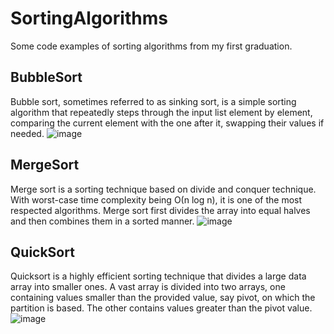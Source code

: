 # SortingAlgorithms
Some code examples of sorting algorithms from my first graduation.

## BubbleSort
Bubble sort, sometimes referred to as sinking sort, is a simple sorting algorithm that repeatedly steps through the input list element by element, comparing the current element with the one after it, swapping their values if needed.
![image](https://user-images.githubusercontent.com/31170255/235329877-fc002eea-9c41-419d-a0e2-88e3badeb5ac.png)

## MergeSort
Merge sort is a sorting technique based on divide and conquer technique. With worst-case time complexity being Ο(n log n), it is one of the most respected algorithms. Merge sort first divides the array into equal halves and then combines them in a sorted manner.
![image](https://user-images.githubusercontent.com/31170255/228971604-fc33037f-c2c1-4062-ac2d-3a8489028a43.png)

## QuickSort
Quicksort is a highly efficient sorting technique that divides a large data array into smaller ones. A vast array is divided into two arrays, one containing values smaller than the provided value, say pivot, on which the partition is based. The other contains values greater than the pivot value.
![image](https://user-images.githubusercontent.com/31170255/228971705-b04e941b-5068-4d5d-b010-b3bf816354ca.png)
